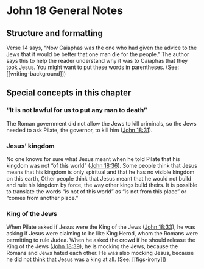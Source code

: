 # John 18 General Notes
## Structure and formatting

Verse 14 says, “Now Caiaphas was the one who had given the advice to the Jews that it would be better that one man die for the people.” The author says this to help the reader understand why it was to Caiaphas that they took Jesus. You might want to put these words in parentheses. (See: [[writing-background]])

## Special concepts in this chapter

### “It is not lawful for us to put any man to death”

The Roman government did not allow the Jews to kill criminals, so the Jews needed to ask Pilate, the governor, to kill him ([John 18:31](../../jhn/18/31.md)).

### Jesus’ kingdom

No one knows for sure what Jesus meant when he told Pilate that his kingdom was not “of this world” ([John 18:36](../../jhn/18/36.md)). Some people think that Jesus means that his kingdom is only spiritual and that he has no visible kingdom on this earth, Other people think that Jesus meant that he would not build and rule his kingdom by force, the way other kings build theirs. It is possible to translate the words “is not of this world” as “is not from this place” or “comes from another place.”

### King of the Jews

When Pilate asked if Jesus were the King of the Jews ([John 18:33](../../jhn/18/33.md)), he was asking if Jesus were claiming to be like King Herod, whom the Romans were permitting to rule Judea. When he asked the crowd if he should release the King of the Jews ([John 18:39](../../jhn/18/39.md)), he is mocking the Jews, because the Romans and Jews hated each other. He was also mocking Jesus, because he did not think that Jesus was a king at all. (See: [[figs-irony]])